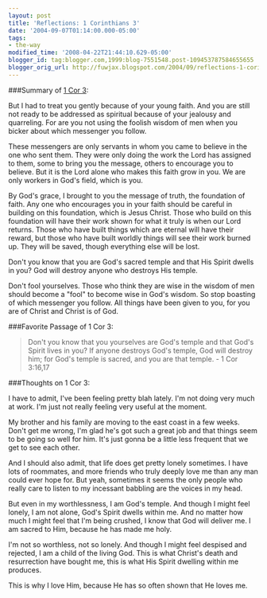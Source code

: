 ```yaml
---
layout: post
title: 'Reflections: 1 Corinthians 3'
date: '2004-09-07T01:14:00.000-05:00'
tags:
- the-way
modified_time: '2008-04-22T21:44:10.629-05:00'
blogger_id: tag:blogger.com,1999:blog-7551548.post-109453787584655655
blogger_orig_url: http://fuwjax.blogspot.com/2004/09/reflections-1-corinthians-3.html
---
```


###Summary of [1 Cor 3](http://biblegateway.com/cgi-bin/bible?language=english&passage=1+cor+3&version=NIV):

But I had to treat you gently because of your young faith.  And you are still not ready to be addressed as spiritual because of your jealousy and quarreling.  For are you not using the foolish wisdom of men when you bicker about which messenger you follow.

These messengers are only servants in whom you came to believe in the one who sent them.  They were only doing the work the Lord has assigned to them, some to bring you the message, others to encourage you to believe.  But it is the Lord alone who makes this faith grow in you.  We are only workers in God's field, which is you.

By God's grace, I brought to you the message of truth, the foundation of faith.  Any one who encourages you in your faith should be careful in building on this foundation, which is Jesus Christ.  Those who build on this foundation will have their work shown for what it truly is when our Lord returns.  Those who have built things which are eternal will have their reward, but those who have built worldly things will see their work burned up.  They will be saved, though everything else will be lost.

Don't you know that you are God's sacred temple and that His Spirit dwells in you?  God will destroy anyone who destroys His temple.

Don't fool yourselves.  Those who think they are wise in the wisdom of men should become a "fool" to become wise in God's wisdom.  So stop boasting of which messenger you follow.  All things have been given to you, for you are of Christ and Christ is of God.

###Favorite Passage of 1 Cor 3:

> Don't you know that you yourselves are God's temple and that God's Spirit lives in you?  If anyone destroys God's temple, God will destroy him; for God's temple is sacred, and you are that temple. - 1 Cor 3:16,17

###Thoughts on 1 Cor 3:

I have to admit, I've been feeling pretty blah lately.  I'm not doing very much at work.  I'm just not really feeling very useful at the moment.

My brother and his family are moving to the east coast in a few weeks.  Don't get me wrong, I'm glad he's got such a great job and that things seem to be going so well for him.  It's just gonna be a little less frequent that we get to see each other.

And I should also admit, that life does get pretty lonely sometimes.  I have lots of roommates, and more friends who truly deeply love me than any man could ever hope for.  But yeah, sometimes it seems the only people who really care to listen to my incessant babbling are the voices in my head.

But even in my worthlessness, I am God's temple.  And though I might feel lonely, I am not alone, God's Spirit dwells within me.  And no matter how much I might feel that I'm being crushed, I know that God will deliver me.  I am sacred to Him, because he has made me holy.

I'm not so worthless, not so lonely.  And though I might feel despised and rejected, I am a child of the living God.  This is what Christ's death and resurrection have bought me, this is what His Spirit dwelling within me produces.  

This is why I love Him, because He has so often shown that He loves me.